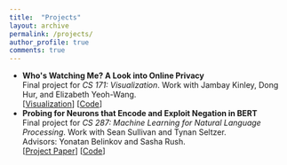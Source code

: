 ```yaml
---
title:  "Projects"
layout: archive 
permalink: /projects/
author_profile: true
comments: true
---
```


<ul>
<li><strong>Who's Watching Me? A Look into Online Privacy</strong>
<br>Final project for <i>CS 171: Visualization</i>. Work with Jambay Kinley, Dong Hur, and Elizabeth Yeoh-Wang.
<br>[<a href = "https://amazing-roentgen-e4089f.netlify.com/">Visualization</a>] [<a href = "https://github.com/eyw410/cs171-privacy-project">Code</a>]
</li>

<li><strong>Probing for Neurons that Encode and Exploit Negation in BERT</strong>
<br>Final project for <i>CS 287: Machine Learning for Natural Language Processing</i>. Work with Sean Sullivan and Tynan Seltzer. 
<br>Advisors: Yonatan Belinkov and Sasha Rush.
<br>[<a href = "../assets/pdfs/cs287_paper.pdf">Project Paper</a>] [<a href = "https://github.com/alexisjihyeross/cs287_causality_project">Code</a>]
</li>
</ul>

